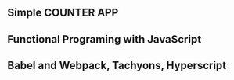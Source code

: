 ## Simple COUNTER APP

## Functional Programing with JavaScript

## Babel and Webpack, Tachyons, Hyperscript
